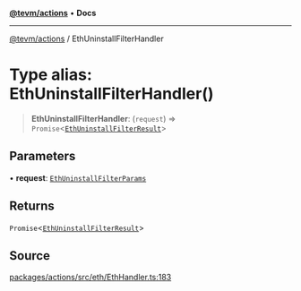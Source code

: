 [**@tevm/actions**](../README.md) • **Docs**

***

[@tevm/actions](../globals.md) / EthUninstallFilterHandler

# Type alias: EthUninstallFilterHandler()

> **EthUninstallFilterHandler**: (`request`) => `Promise`\<[`EthUninstallFilterResult`](EthUninstallFilterResult.md)\>

## Parameters

• **request**: [`EthUninstallFilterParams`](EthUninstallFilterParams.md)

## Returns

`Promise`\<[`EthUninstallFilterResult`](EthUninstallFilterResult.md)\>

## Source

[packages/actions/src/eth/EthHandler.ts:183](https://github.com/evmts/tevm-monorepo/blob/main/packages/actions/src/eth/EthHandler.ts#L183)
